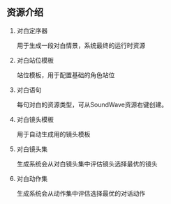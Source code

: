 ## 资源介绍

1. 对白定序器

   用于生成一段对白情景，系统最终的运行时资源

2. 对白站位模板

   站位模板，用于配置基础的角色站位

3. 对白语句

   每句对白的资源类型，可从SoundWave资源右键创建。

4. 对白镜头模板

   用于自动生成用的镜头模板

5. 对白镜头集

   生成系统会从对白镜头集中评估镜头选择最优的镜头

6. 对白动作集

   生成系统会从动作集中评估选择最优的对话动作



